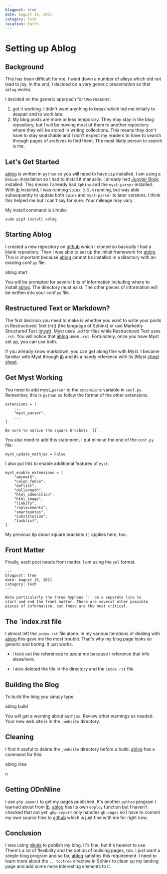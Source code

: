 ```yaml
---
blogpost: true
date: August 15, 2021
category: Tech
location: Earth
---
```


# Setting up Ablog #

## Background ##

This has been difficult for me. I went down a number of alleys which
did not lead to joy. In the end, I decided on a very generic
presentation so that `ablog` works.

I decided on the generic approach for two reasons:

1.  got it working. I didn't want anything to break which led me
   initially to despair and to work late.
   2. My blog posts are more or less temporary. They may stay in the
      blog repository, but I will be moving most of them to another
      repository where they will be stored in writing collections.
      This means they don't have to stay searchable and I don't expect
      my readers to have to search through pages of archives to find
      them. The most likely person to search is me.
	  
## Let's Get Started ##

[ablog][ablog] is written in `python` so you will need to have `pip`
installed. I am using a `Debian` installation so I had to install it
manually. I already had [Jupyter Book][jb] installed. This means I
already had `Sphinx` and the `myst-parser` installed. With [jb][jb]
installed, I was running `Spinx 3.5.4` running, but was able
subsequently to update both `Spinx` and `myst-parser` to later
versions. I think this helped me but I can't say for sure. Your
mileage may vary.

My install command is simple:

    sudo pip3 install ablog
	
## Starting Ablog ##

I created a new repository on [github][github] which I cloned so
basically I had a blank repository. Then I was able to set up the
initial framework for [ablog][ablog]. This is important because
[ablog][ablog] cannot be installed in a directory with an existing
conf.`py` file. 

    

ablog start

You will be prompted for several bits of information including where
to install [ablog][ablog]. The directory must exist. The other pieces
of information will be written into your conf.`py` file.

## Restructured Text or Markdown? ##

The first decision  you need to make is whether you want to write your
posts in Restructured Text (rst) (the language of Sphinx) or use Markedly
Structured Text ([myst][guide]). Myst uses `.md` for files while Restructured
Text uses `.rst`. You will notice that [ablog][ablog] uses `.rst`.
Fortunately, once you have Myst set up, you can use both.

If you already know markdown, you can get along fine with Myst. I
became familiar with Myst through [jb][jb] and its a handy reference
with its [Myst [cheat sheet][cheat].

## Get Myst Working ##

You need to add myst_`parser` to the `extensions` variable in
`conf.py`. Remember, this is `python` so follow the format of the
other extensions. 

    extensions = [
        ...
        "myst_parser",
        ...
    ]

```{tip}
Be sure to notice the square brackets `[]`.
```

You also need to add this statement. I put
mine at the end of the `conf.py` file:

    myst_update_mathjax = False

I also put this to enable additional features of `myst`.

    myst_enable_extensions = [
        "amsmath",
        "colon_fence",
        "deflist",
        "dollarmath",
        "html_admonition",
        "html_image",
        "linkify",
        "replacements",
        "smartquotes",
        "substitution",
        "tasklist",
    ]

My previous tip about square brackets `[]` applies here, too.

## Front Matter ##

Finally, each post needs front matter. I am using the `yml` format.

    ---
    blogpost: true
    date: August 15, 2021
    category: Tech
    ---
	
	Note particularly the three hyphens `-` on a separate line to
	start and end the front matter. There are several other possible
	pieces of information, but these are the most critical.
	
## The `index.rst file ##

I almost left the `index.rst` file alone. In my various iterations of
dealing with [ablog][ablog] this gave me the most trouble. That's why
my blog page looks so generic and boring. It just works.


  * I took out the references to *about me* because I reference that info
elsewhere.

  * I also deleted the file in the directory and the `index.rst` file.

## Building the Blog ##

To build the blog you simply type:

    

ablog build

You will get a warning about `mathjax`. Review other warnings as
needed. Your new web site is in the `_website` directory.

## Cleaning ##

I find it useful to delete the `_website` directory before a build.
[ablog][ablog] has a command for this:

ablog clea

    

n

## Getting ODnNline ##

I use `ghp-import` to get my pages published. It's another `python`
program I learned about from [jb][jb]. [ablog][ablog] has its own
`deploy` function but I haven't checked that out yet. `ghp-import`
only handles `gh-pages` so I have to commit my own source files to
[github][github] which is just fine with me for right now.

## Conclusion ##

I was using [nikola][nikola] to publish my blog. It's fine, but it's
heavier to use. There's a lot of flexibility and the option of
building pages, too. I just want a simple blog program and so far,
[ablog][ablog] satisfies this requirement. I need to learn more about
the `.. toctree` directive in Sphinx to clean up my landing page and
add some more interesting elements to it.

[ablog]: https://ablog.readthedocs.io
[nikola]: https://getnikola.com/
[jb]: https://jupyterbook.org/intro.html
[guide]: https://myst-parser.readthedocs.io/en/latest/syntax/syntax.html
[github]: https://github.com
[cheat]: https://jupyterbook.org/reference/cheatsheet.html 

